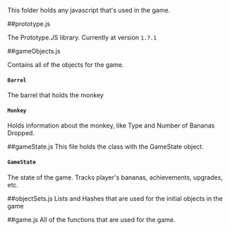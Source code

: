 This folder holds any javascript that's used in the game.

##prototype.js

The Prototype.JS library. Currently at version `1.7.1`

##gameObjects.js

Contains all of the objects for the game.


#### `Barrel`
The barrel that holds the monkey

#### `Monkey`
Holds information about the monkey, like Type and Number of Bananas Dropped.


##gameState.js
This file holds the class with the GameState object.

#### `GameState`
The state of the game. Tracks player's bananas, achievements, upgrades, etc.

##objectSets.js
Lists and Hashes that are used for the initial objects in the game



##game.js
All of the functions that are used for the game.
